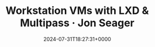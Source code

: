 ---
title: Workstation VMs with LXD & Multipass · Jon Seager
slug: 20240731T182731
date: 2024-07-31T18:27:31+0000
params:
  url: https://jnsgr.uk/2024/06/desktop-vms-lxd-multipass/
tags:
- lxd
---